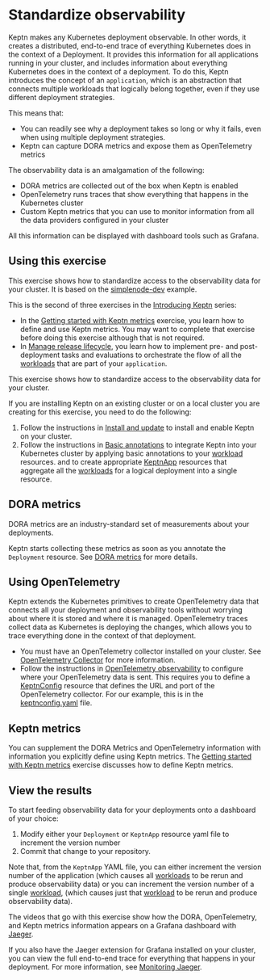 # Standardize observability

Keptn makes any Kubernetes deployment observable.
In other words, it creates a distributed, end-to-end trace
of everything Kubernetes does in the context of a Deployment.
It provides this information
for all applications running in your cluster,
and includes information about
everything Kubernetes does in the context of a deployment.
To do this,
Keptn introduces the concept of an `application`,
which is an abstraction that connects multiple
workloads that logically belong together,
even if they use different deployment strategies.

This means that:

- You can readily see why a deployment takes so long
  or why it fails, even when using multiple deployment strategies.
- Keptn can capture DORA metrics and expose them as OpenTelemetry metrics

The observability data is an amalgamation of the following:

- DORA metrics are collected out of the box when Keptn is enabled
- OpenTelemetry runs traces that show
  everything that happens in the Kubernetes cluster
- Custom Keptn metrics that you can use to monitor
  information from all the data providers configured in your cluster

All this information can be displayed with dashboard tools
such as Grafana.

## Using this exercise

This exercise shows how to standardize access
to the observability data for your cluster.
It is based on the
[simplenode-dev](https://github.com/keptn-sandbox/klt-on-k3s-with-argocd)
example.

This is the second of three exercises in the
[Introducing Keptn](index.md)
series:

- In the
  [Getting started with Keptn metrics](../getting-started/metrics.md)
  exercise, you learn how to define and use Keptn metrics.
  You may want to complete that exercise before doing this exercise
  although that is not required.
- In
  [Manage release lifecycle](usecase-orchestrate.md),
  you learn how to implement
  pre- and post-deployment tasks and evaluations
  to orchestrate the flow of all the [workloads](https://kubernetes.io/docs/concepts/workloads/)
  that are part of your `application`.

This exercise shows how to standardize access
to the observability data for your cluster.

If you are installing Keptn on an existing cluster
or on a local cluster you are creating for this exercise,
you need to do the following:

1. Follow the instructions in
   [Install and update](../installation/index.md)
   to install and enable Keptn on your cluster.
1. Follow the instructions in
   [Basic annotations](../guides/integrate.md#basic-annotations)
   to integrate Keptn into your Kubernetes cluster
   by applying basic annotations
   to your [workload](https://kubernetes.io/docs/concepts/workloads/) resources.
   and to create appropriate
   [KeptnApp](../reference/crd-reference/app.md)
   resources that aggregate
   all the [workloads](https://kubernetes.io/docs/concepts/workloads/) for a logical deployment into a single resource.

## DORA metrics

DORA metrics are an industry-standard set of measurements
about your deployments.

Keptn starts collecting these metrics
as soon as you annotate the `Deployment` resource.
See
[DORA metrics](../guides/dora.md)
for more details.

## Using OpenTelemetry

Keptn extends the Kubernetes
primitives to create OpenTelemetry data
that connects all your deployment and observability tools
without worrying about where it is stored and where it is managed.
OpenTelemetry traces collect data as Kubernetes is deploying the changes,
which allows you to trace everything done in the context of that deployment.

- You must have an OpenTelemetry collector installed on your cluster.
  See
  [OpenTelemetry Collector](https://opentelemetry.io/docs/collector/)
  for more information.
- Follow the instructions in
  [OpenTelemetry observability](../guides/otel.md)
  to configure where your OpenTelemetry data is sent.
  This requires you to define a [KeptnConfig](../reference/crd-reference/config.md) resource
  that defines the URL and port of the OpenTelemetry collector.
  For our example, this is in the
  [keptnconfig.yaml](https://github.com/keptn-sandbox/klt-on-k3s-with-argocd/blob/main/setup/keptn/keptnconfig.yaml)
  file.

## Keptn metrics

You can supplement the DORA Metrics and OpenTelemetry information
with information you explicitly define using Keptn metrics.
The
[Getting started with Keptn metrics](../getting-started/metrics.md)
exercise discusses how to define Keptn metrics.

## View the results

To start feeding observability data for your deployments
onto a dashboard of your choice:

1. Modify either your `Deployment` or `KeptnApp` resource yaml file
   to increment the version number
1. Commit that change to your repository.

Note that, from the `KeptnApp` YAML file,
you can either increment the version number of the application
(which causes all [workloads](https://kubernetes.io/docs/concepts/workloads/) to be rerun and produce observability data)
or you can increment the version number of a single [workload](https://kubernetes.io/docs/concepts/workloads/),
(which causes just that [workload](https://kubernetes.io/docs/concepts/workloads/)
to be rerun and produce observability data).

The videos that go with this exercise show how the
DORA, OpenTelemetry, and Keptn metrics information
appears on a Grafana dashboard with
[Jaeger](https://grafana.com/docs/grafana-cloud/data-configuration/metrics/prometheus-config-examples/the-jaeger-authors-jaeger/).

If you also have the Jaeger extension for Grafana installed on your cluster,
you can view the full end-to-end trace for everything
that happens in your deployment.
For more information, see
[Monitoring Jaeger](https://www.jaegertracing.io/docs/1.45/monitoring/).
